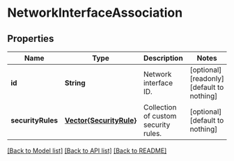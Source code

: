 # NetworkInterfaceAssociation


## Properties
Name | Type | Description | Notes
------------ | ------------- | ------------- | -------------
**id** | **String** | Network interface ID. | [optional] [readonly] [default to nothing]
**securityRules** | [**Vector{SecurityRule}**](SecurityRule.md) | Collection of custom security rules. | [optional] [default to nothing]


[[Back to Model list]](../README.md#models) [[Back to API list]](../README.md#api-endpoints) [[Back to README]](../README.md)


